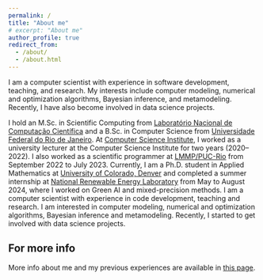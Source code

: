 ```yaml
---
permalink: /
title: "About me"
# excerpt: "About me"
author_profile: true
redirect_from: 
  - /about/
  - /about.html
---
```


I am a computer scientist with experience in software development, teaching, and research. My interests include computer modeling, numerical and optimization algorithms, Bayesian inference, and metamodeling. Recently, I have also become involved in data science projects.

I hold an M.Sc. in Scientific Computing from [Laboratório Nacional de Computação Científica](https://lncc.br) and a B.Sc. in Computer Science from [Universidade Federal do Rio de Janeiro](https://ufrj.br). At [Computer Science Institute](https://dcc.ufrj.br), I worked as a university lecturer at the Computer Science Institute for two years (2020–2022). I also worked as a scientific programmer at [LMMP/PUC-Rio](http://lmmp.mec.puc-rio.br/lmmp/) from September 2022 to July 2023. Currently, I am a Ph.D. student in Applied Mathematics at [University of Colorado, Denver](https://clas.ucdenver.edu/mathematical-and-statistical-sciences/)  and completed a summer internship at [National Renewable Energy Laboratory](https://www.nrel.gov/) from May to August 2024, where I worked on Green AI and mixed-precision methods.
I am a computer scientist with experience in code development, teaching and research. I am interested in computer modeling, numerical and optimization algorithms, Bayesian inference and metamodeling. Recently, I started to get involved with data science projects.


**For more info**
------
More info about me and my previous experiences are available in [this page](https://jvitordeoliveira96.github.io/cv/). 